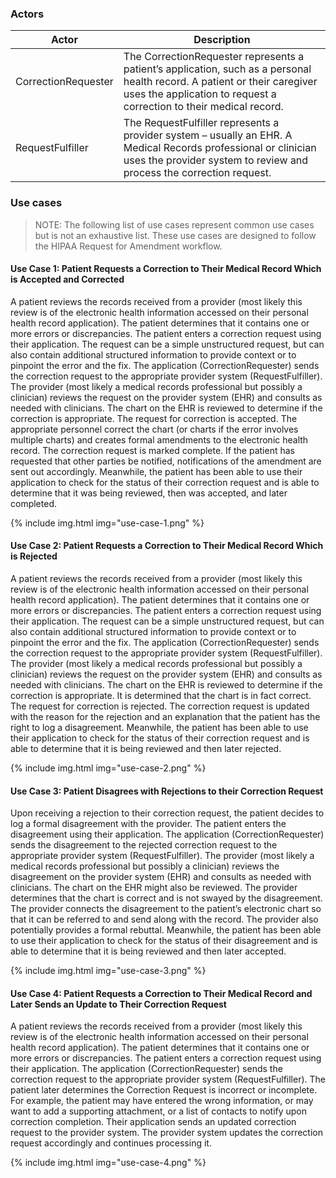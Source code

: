 ### Actors

Actor | Description
---|---
CorrectionRequester | The CorrectionRequester represents a patient’s application, such as a personal health record.  A patient or their caregiver uses the application to request a correction to their medical record.
RequestFulfiller | The RequestFulfiller represents a provider system – usually an EHR.  A Medical Records professional or clinician uses the provider system to review and process the correction request.

### Use cases

> NOTE: The following list of use cases represent common use cases but is not an exhaustive list.  These use cases are designed to follow the HIPAA Request for Amendment workflow.

#### Use Case 1: Patient Requests a Correction to Their Medical Record Which is Accepted and Corrected

A patient reviews the records received from a provider (most likely this review is of the electronic health information accessed on their personal health record application).  The patient determines that it contains one or more errors or discrepancies.  The patient enters a correction request using their application.  The request can be a simple unstructured request, but can also contain additional structured information to provide context or to pinpoint the error and the fix.  The application (CorrectionRequester) sends the correction request to the appropriate provider system (RequestFulfiller).  The provider (most likely a medical records professional but possibly a clinician) reviews the request on the provider system (EHR) and consults as needed with clinicians.  The chart on the EHR is reviewed to determine if the correction is appropriate.  The request for correction is accepted.  The appropriate personnel correct the chart (or charts if the error involves multiple charts) and creates formal amendments to the electronic health record.  The correction request is marked complete.  If the patient has requested that other parties be notified, notifications of the amendment are sent out accordingly.  Meanwhile, the patient has been able to use their application to check for the status of their correction request and is able to determine that it was being reviewed, then was accepted, and later completed.

{% include img.html img="use-case-1.png" %}

#### Use Case 2: Patient Requests a Correction to Their Medical Record Which is Rejected

A patient reviews the records received from a provider (most likely this review is of the electronic health information accessed on their personal health record application).  The patient determines that it contains one or more errors or discrepancies.  The patient enters a correction request using their application.  The request can be a simple unstructured request, but can also contain additional structured information to provide context or to pinpoint the error and the fix.  The application (CorrectionRequester) sends the correction request to the appropriate provider system (RequestFulfiller).  The provider (most likely a medical records professional but possibly a clinician) reviews the request on the provider system (EHR) and consults as needed with clinicians.  The chart on the EHR is reviewed to determine if the correction is appropriate.  It is determined that the chart is in fact correct.  The request for correction is rejected.  The correction request is updated with the reason for the rejection and an explanation that the patient has the right to log a disagreement.    Meanwhile, the patient has been able to use their application to check for the status of their correction request and is able to determine that it is being reviewed and then later rejected.

{% include img.html img="use-case-2.png" %}

#### Use Case 3: Patient Disagrees with Rejections to their Correction Request

Upon receiving a rejection to their correction request, the patient decides to log a formal disagreement with the provider.  The patient enters the disagreement using their application.    The application (CorrectionRequester) sends the disagreement to the rejected correction request to the appropriate provider system (RequestFulfiller).  The provider (most likely a medical records professional but possibly a clinician) reviews the disagreement on the provider system (EHR) and consults as needed with clinicians.  The chart on the EHR might also be reviewed.  The provider determines that the chart is correct and is not swayed by the disagreement.  The provider connects the disagreement to the patient’s electronic chart so that it can be referred to and send along with the record.  The provider also potentially provides a formal rebuttal.  Meanwhile, the patient has been able to use their application to check for the status of their disagreement and is able to determine that it is being reviewed and then later accepted.

{% include img.html img="use-case-3.png" %}

#### Use Case 4: Patient Requests a Correction to Their Medical Record and Later Sends an Update to Their Correction Request

A patient reviews the records received from a provider (most likely this review is of the electronic health information accessed on their personal health record application).  The patient determines that it contains one or more errors or discrepancies.  The patient enters a correction request using their application.  The application (CorrectionRequester) sends the correction request to the appropriate provider system (RequestFulfiller).  The patient later determines the Correction Request is incorrect or incomplete.  For example, the patient may have entered the wrong information, or may want to add a supporting attachment, or a list of contacts to notify upon correction completion.  Their application sends an updated correction request to the provider system.  The provider system updates the correction request accordingly and continues processing it.

{% include img.html img="use-case-4.png" %}

